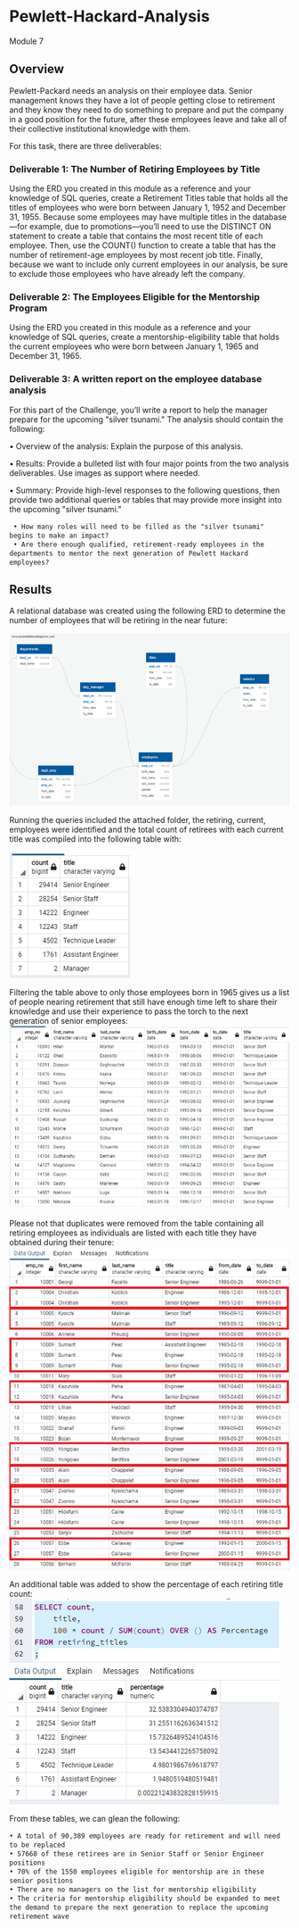 # Pewlett-Hackard-Analysis
Module 7

## Overview

Pewlett-Packard needs an analysis on their employee data. Senior management knows they have a lot of people getting close to retirement and they know they need to do something to prepare and put the company in a good position for the future, after these employees leave and take all of their collective institutional knowledge with them. 

For this task, there are three deliverables:


### Deliverable 1: The Number of Retiring Employees by Title

Using the ERD you created in this module as a reference and your knowledge of SQL queries, create a Retirement Titles table that holds all the titles of employees who were born between January 1, 1952 and December 31, 1955. Because some employees may have multiple titles in the database—for example, due to promotions—you’ll need to use the DISTINCT ON statement to create a table that contains the most recent title of each employee. Then, use the COUNT() function to create a table that has the number of retirement-age employees by most recent job title. Finally, because we want to include only current employees in our analysis, be sure to exclude those employees who have already left the company.


### Deliverable 2: The Employees Eligible for the Mentorship Program

Using the ERD you created in this module as a reference and your knowledge of SQL queries, create a mentorship-eligibility table that holds the current employees who were born between January 1, 1965 and December 31, 1965.


### Deliverable 3: A written report on the employee database analysis

For this part of the Challenge, you’ll write a report to help the manager prepare for the upcoming "silver tsunami."
The analysis should contain the following:

  • Overview of the analysis: Explain the purpose of this analysis.


  • Results: Provide a bulleted list with four major points from the two analysis deliverables. Use images as support where needed.


  • Summary: Provide high-level responses to the following questions, then provide two additional queries or tables that may provide more insight into the upcoming "silver tsunami."

     • How many roles will need to be filled as the "silver tsunami" begins to make an impact?
     • Are there enough qualified, retirement-ready employees in the departments to mentor the next generation of Pewlett Hackard employees?

## Results

A relational database was created using the following ERD to determine the number of employees that will be retiring in the near future:

![image](https://github.com/Bryan-Corn/Pewlett-Hackard-Analysis/blob/main/Images/EmployeeDB.png)

Running the queries included the attached folder, the retiring, current, employees were identified and the total count of retirees with each current title was compiled into the following table with:

![image](https://github.com/Bryan-Corn/Pewlett-Hackard-Analysis/blob/main/Images/retiring_titles.png)


Filtering the table above to only those employees born in 1965 gives us a list of people nearing retirement that still have enough time left to share their knowledge and use their experience to pass the torch to the next generation of senior employees:
![image](https://github.com/Bryan-Corn/Pewlett-Hackard-Analysis/blob/main/Images/mentorship_eligibilty.png)


Please not that duplicates were removed from the table containing all retiring employees as individuals are listed with each title they have obtained during their tenure:
![image](https://github.com/Bryan-Corn/Pewlett-Hackard-Analysis/blob/main/Images/retiring_dups.png)


An additional table was added to show the percentage of each retiring title count:
![image](https://github.com/Bryan-Corn/Pewlett-Hackard-Analysis/blob/main/Images/retiring_titles_percent.png)


From these tables, we can glean the following:
```
• A total of 90,389 employees are ready for retirement and will need to be replaced
• 57668 of these retirees are in Senior Staff or Senior Engineer positions
• 70% of the 1550 employees eligible for mentorship are in these senior positions
• There are no managers on the list for mentorship eligibility
• The criteria for mentorship eligibility should be expanded to meet the demand to prepare the next generation to replace the upcoming retirement wave
```
